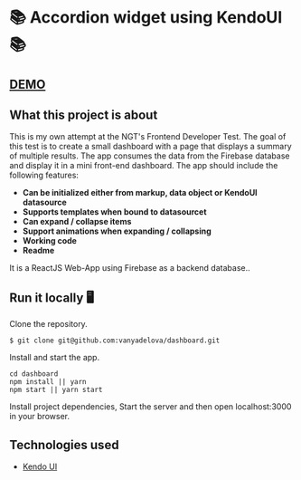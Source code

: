 # 📚 Accordion widget using KendoUI 📚
## [DEMO](https://accordion-widget.netlify.app/)

## What this project is about
This is my own attempt at the NGT's Frontend Developer Test. The goal of this test is to create a small dashboard with a page that displays a summary of multiple
results. The app consumes the data from the Firebase database and display it in a mini front-end dashboard. The app should include the following features:

- **Can be initialized either from markup, data object or KendoUI datasource**
- **Supports templates when bound to datasourcet**
- **Can expand / collapse items**
- **Support animations when expanding / collapsing**
- **Working code**
- **Readme**



It is a ReactJS Web-App using Firebase as a backend database..


## Run it locally 🖥

Clone the repository.
```
$ git clone git@github.com:vanyadelova/dashboard.git
```
Install and start the app.

```
cd dashboard
npm install || yarn
npm start || yarn start 
```

Install project dependencies, Start the server and then open localhost:3000 in your browser.


## Technologies used

- [Kendo UI](https://www.telerik.com/kendo-ui)


